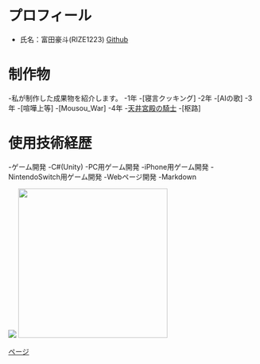 &nbsp;

# プロフィール

- 氏名：富田豪斗(RIZE1223)
  [Github](https://github.com/RIZE1223)


#  制作物
-私が制作した成果物を紹介します。
-1年
  -[寝言クッキング]
-2年
  -[AIの歌]
-3年
  -[喧嘩上等]
  -[Mousou_War]
-4年
  -[天井宮殿の騎士](pages/tenzyou.md)
  -[枢路]


#  使用技術経歴
-ゲーム開発
  -C#(Unity)
    -PC用ゲーム開発
    -iPhone用ゲーム開発
    -NintendoSwitch用ゲーム開発
-Webページ開発
  -Markdown  

![](./images/2021-09-16.png)
<img src="images/2021-09-16.png" width="300px">

[ページ](pages/test.md)
